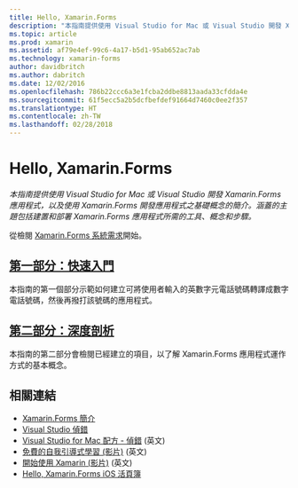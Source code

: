 ```yaml
---
title: Hello, Xamarin.Forms
description: "本指南提供使用 Visual Studio for Mac 或 Visual Studio 開發 Xamarin.Forms 應用程式，以及使用 Xamarin.Forms 開發應用程式之基礎概念的簡介。 涵蓋的主題包括建置和部署 Xamarin.Forms 應用程式所需的工具、概念和步驟。"
ms.topic: article
ms.prod: xamarin
ms.assetid: af79e4ef-99c6-4a17-b5d1-95ab652ac7ab
ms.technology: xamarin-forms
author: davidbritch
ms.author: dabritch
ms.date: 12/02/2016
ms.openlocfilehash: 786b22ccc6a3e1fcba2ddbe8813aada33cfdda4e
ms.sourcegitcommit: 61f5ecc5a2b5dcfbefdef91664d7460c0ee2f357
ms.translationtype: HT
ms.contentlocale: zh-TW
ms.lasthandoff: 02/28/2018
---
```

# <a name="hello-xamarinforms"></a>Hello, Xamarin.Forms

_本指南提供使用 Visual Studio for Mac 或 Visual Studio 開發 Xamarin.Forms 應用程式，以及使用 Xamarin.Forms 開發應用程式之基礎概念的簡介。涵蓋的主題包括建置和部署 Xamarin.Forms 應用程式所需的工具、概念和步驟。_

從檢閱 [Xamarin.Forms 系統需求](~/cross-platform/get-started/installation/index.md)開始。

## <a name="part-1-quickstartxamarin-formsget-startedhello-xamarin-formsquickstartmd"></a>[第一部分：快速入門](~/xamarin-forms/get-started/hello-xamarin-forms/quickstart.md)

本指南的第一個部分示範如何建立可將使用者輸入的英數字元電話號碼轉譯成數字電話號碼，然後再撥打該號碼的應用程式。

## <a name="part-2-deep-divexamarin-formsget-startedhello-xamarin-formsdeepdivemd"></a>[第二部分：深度剖析](~/xamarin-forms/get-started/hello-xamarin-forms/deepdive.md)

本指南的第二部分會檢閱已經建立的項目，以了解 Xamarin.Forms 應用程式運作方式的基本概念。


## <a name="related-links"></a>相關連結

- [Xamarin.Forms 簡介](~/xamarin-forms/get-started/introduction-to-xamarin-forms.md)
- [Visual Studio 偵錯](http://msdn.microsoft.com/library/k0k771bt%28v=vs.90%29.aspx)
- [Visual Studio for Mac 配方 - 偵錯](https://developer.xamarin.com/recipes/cross-platform/ide/debugging/) \(英文\)
- [免費的自我引導式學習 (影片)](https://university.xamarin.com/self-guided) \(英文\)
- [開始使用 Xamarin (影片)](https://developer.xamarin.com/videos/) \(英文\)
- [Hello, Xamarin.Forms iOS 活頁簿](https://developer.xamarin.com/workbooks/xamarin-forms/getting-started/GettingStartedWithXamarinForms-ios.workbook)
